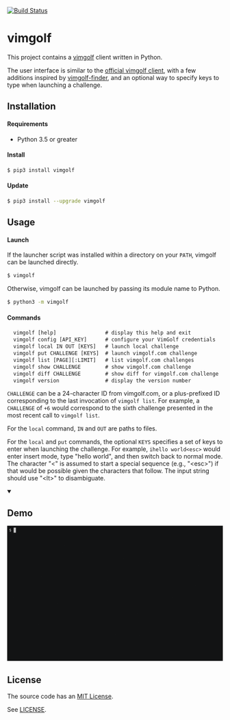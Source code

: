 [![Build Status](https://github.com/dstein64/vimgolf/workflows/build/badge.svg)](https://github.com/dstein64/vimgolf/actions)

vimgolf
=======

This project contains a [vimgolf](https://www.vimgolf.com/) client written in Python.

The user interface is similar to the [official vimgolf client](https://github.com/igrigorik/vimgolf),
with a few additions inspired by [vimgolf-finder](https://github.com/kciter/vimgolf-finder), and an
optional way to specify keys to type when launching a challenge.

Installation
------------

#### Requirements

- Python 3.5 or greater

#### Install

```sh
$ pip3 install vimgolf
```

#### Update

```sh
$ pip3 install --upgrade vimgolf
```

Usage
-----

#### Launch

If the launcher script was installed within a directory on your `PATH`, vimgolf can be launched
directly.

```sh
$ vimgolf
```

Otherwise, vimgolf can be launched by passing its module name to Python.

```sh
$ python3 -m vimgolf
```

#### Commands

```text
  vimgolf [help]                # display this help and exit
  vimgolf config [API_KEY]      # configure your VimGolf credentials
  vimgolf local IN OUT [KEYS]   # launch local challenge
  vimgolf put CHALLENGE [KEYS]  # launch vimgolf.com challenge
  vimgolf list [PAGE][:LIMIT]   # list vimgolf.com challenges
  vimgolf show CHALLENGE        # show vimgolf.com challenge
  vimgolf diff CHALLENGE        # show diff for vimgolf.com challenge
  vimgolf version               # display the version number
```

`CHALLENGE` can be a 24-character ID from vimgolf.com, or a plus-prefixed ID corresponding to the
last invocation of `vimgolf list`. For example, a `CHALLENGE` of `+6` would correspond to the sixth
challenge presented in the most recent call to `vimgolf list`.

For the `local` command, `IN` and `OUT` are paths to files.

For the `local` and `put` commands, the optional `KEYS` specifies a set of keys to enter when
launching the challenge. For example, `ihello world<esc>` would enter insert mode, type "hello
world", and then switch back to normal mode. The character "<" is assumed to start a special
sequence (e.g., "\<esc>") if that would be possible given the characters that follow. The input
string should use "\<lt>" to disambiguate.

<details open><summary><h2>Demo</h2></summary>

<img src="https://github.com/dstein64/media/blob/main/vimgolf/screencast.gif?raw=true" width="800"/>

</details>

License
-------

The source code has an [MIT License](https://en.wikipedia.org/wiki/MIT_License).

See [LICENSE](https://github.com/dstein64/vimgolf/blob/master/LICENSE).
